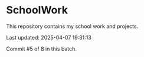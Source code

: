 # SchoolWork

This repository contains my school work and projects.

Last updated: 2025-04-07 19:31:13

Commit #5 of 8 in this batch.